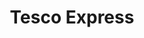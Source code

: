 ---
title: "Tesco Express"
url: /croydon/tesco-express-lower-addiscombe-road/
shop: Lebensmittel
---
